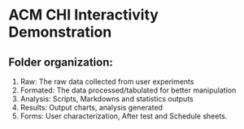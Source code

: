 # ACM CHI Interactivity Demonstration 

## Folder organization:

1. Raw: The raw data collected from user experiments
2. Formated: The data processed/tabulated for better manipulation
3. Analysis: Scripts, Markdowns and statistics outputs
4. Results: Output charts, analysis generated 
5. Forms: User characterization, After test and Schedule sheets. 
